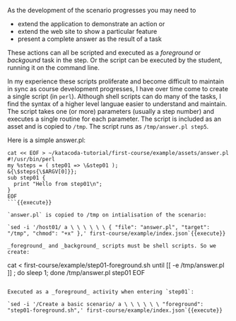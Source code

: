 As the development of the scenario progresses you may need to

* extend the application to demonstrate an action or
* extend the web site to show a particular feature
* present a complete answer as the result of a task

These actions can all be scripted and executed as a _foreground_ or _backgound_ task in the step. Or the script can be executed by the student, running it on the command line.

In my experience these scripts proliferate and become difficult to maintain in sync as course development progresses, I have over time come to create a single script (in `perl`). Although shell scripts can do many of the tasks, I find the syntax of a higher level languae easier to understand and maintain. The script takes one (or more) parameters (usually a step number) and executes a single routine for each parameter. The script is included as an asset and is copied to `/tmp`. The script runs as `/tmp/answer.pl step5`.

Here is a simple answer.pl:

```
cat << EOF > ~/katacoda-tutorial/first-course/example/assets/answer.pl
#!/usr/bin/perl
my %steps = ( step01 => \&step01 );
&{\$steps{\$ARGV[0]}};
sub step01 {
  print "Hello from step01\n";
}
EOF
```{{execute}}

`answer.pl` is copied to /tmp on intialisation of the scenario:

`sed -i '/host01/ a \ \ \ \ \ \ { "file": "answer.pl", "target": "/tmp", "chmod": "+x" },' first-course/example/index.json`{{execute}}

_foreground_ and _background_ scripts must be shell scripts. So we create:

```
cat <<EOF > first-course/example/step01-foreground.sh
until [[ -e /tmp/answer.pl ]] ; do sleep 1; done
/tmp/answer.pl step01
EOF
```{{execute}}

Executed as a _foreground_ activity when entering `step01`:

`sed -i '/Create a basic scenario/ a \ \ \ \ \ \ "foreground": "step01-foreground.sh",' first-course/example/index.json`{{execute}}

